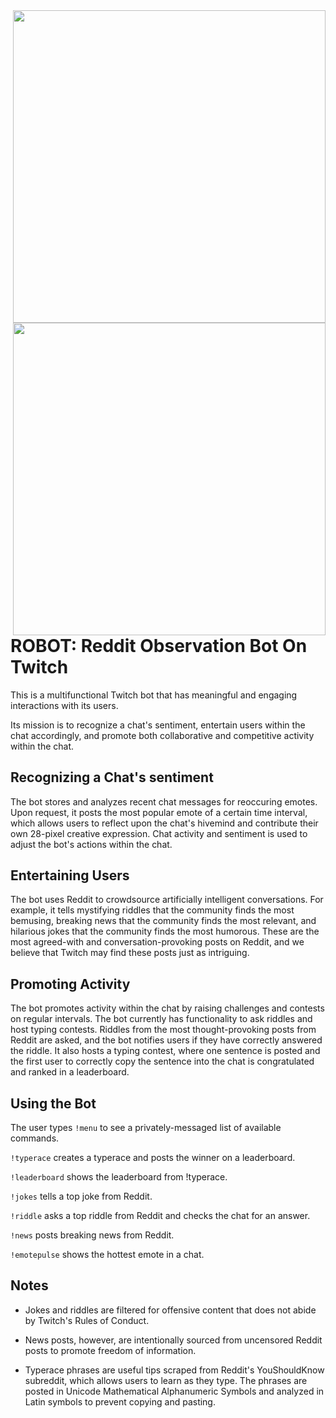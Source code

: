 <a href="http://i.imgur.com/MhE8r0H.png">
    <img src="http://i.imgur.com/MhE8r0H.png" align="right" height="500" />
</a>

<a href="http://i.imgur.com/kEuEVYV.png">
    <img src="http://i.imgur.com/kEuEVYV.png" align="right" height="500" />
</a>

ROBOT: Reddit Observation Bot On Twitch
=====

This is a multifunctional Twitch bot that has meaningful and engaging interactions with its users.

Its mission is to recognize a chat's sentiment, entertain users within the chat accordingly, and promote both collaborative and competitive activity within the chat.

Recognizing a Chat's sentiment
----------------------------
The bot stores and analyzes recent chat messages for reoccuring emotes. Upon request, it posts the most popular emote of a certain time interval, which allows users to reflect upon the chat's hivemind and contribute their own 28-pixel creative expression. Chat activity and sentiment is used to adjust the bot's actions within the chat.

Entertaining Users
------------------
The bot uses Reddit to crowdsource artificially intelligent conversations. For example, it tells mystifying riddles that the community finds the most bemusing, breaking news that the community finds the most relevant, and hilarious jokes that the community finds the most humorous. These are the most agreed-with and conversation-provoking posts on Reddit, and we believe that Twitch may find these posts just as intriguing.

Promoting Activity
------------------
The bot promotes activity within the chat by raising challenges and contests on regular intervals. The bot currently has functionality to ask riddles and host typing contests. Riddles from the most thought-provoking posts from Reddit are asked, and the bot notifies users if they have correctly answered the riddle. It also hosts a typing contest, where one sentence is posted and the first user to correctly copy the sentence into the chat is congratulated and ranked in a leaderboard.

Using the Bot
-------------
The user types `!menu` to see a privately-messaged list of available commands.

`!typerace` creates a typerace and posts the winner on a leaderboard.

`!leaderboard` shows the leaderboard from !typerace.

`!jokes` tells a top joke from Reddit.

`!riddle` asks a top riddle from Reddit and checks the chat for an answer.

`!news` posts breaking news from Reddit.

`!emotepulse` shows the hottest emote in a chat.

Notes
-----
* Jokes and riddles are filtered for offensive content that does not abide by Twitch's Rules of Conduct.

* News posts, however, are intentionally sourced from uncensored Reddit posts to promote freedom of information.

* Typerace phrases are useful tips scraped from Reddit's YouShouldKnow subreddit, which allows users to learn as they type. The phrases are posted in Unicode Mathematical Alphanumeric Symbols and analyzed in Latin symbols to prevent copying and pasting.
